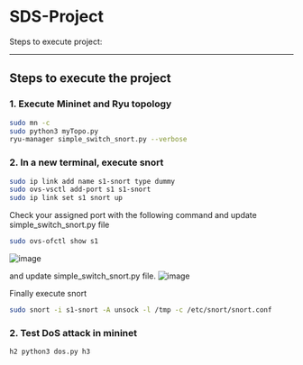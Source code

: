# SDS-Project


Steps to execute project:

---

## Steps to execute the project

### 1. Execute Mininet and Ryu topology

```bash
sudo mn -c
sudo python3 myTopo.py
ryu-manager simple_switch_snort.py --verbose
```
### 2. In a new terminal, execute snort
```bash
sudo ip link add name s1-snort type dummy
sudo ovs-vsctl add-port s1 s1-snort
sudo ip link set s1 snort up
```
Check your assigned port with the following command and update simple_switch_snort.py file
```bash
sudo ovs-ofctl show s1
```
![image](https://github.com/user-attachments/assets/06a30d57-d5a4-4c33-97e8-ade492fa4e78)

and update simple_switch_snort.py file.
![image](https://github.com/user-attachments/assets/6193f11b-503d-4acd-8a14-5f4899ff81ec)


Finally execute snort
```bash
sudo snort -i s1-snort -A unsock -l /tmp -c /etc/snort/snort.conf
```
### 2. Test DoS attack in mininet
```bash
h2 python3 dos.py h3
```






